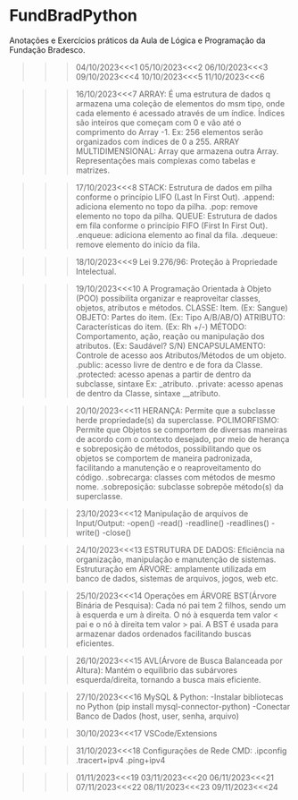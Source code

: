 # FundBradPython
Anotações e Exercícios práticos da Aula de Lógica e Programação da Fundação Bradesco.

>>>04/10/2023<<<1
>>>05/10/2023<<<2
>>>06/10/2023<<<3
>>>09/10/2023<<<4
>>>10/10/2023<<<5
>>>11/10/2023<<<6

>>>16/10/2023<<<7
ARRAY: É uma estrutura de dados q armazena uma coleção de elementos do msm tipo, onde cada elemento é acessado através de um índice. Índices são inteiros que começam com 0 e vão até o comprimento do Array -1. Ex: 256 elementos serão organizados com índices de 0 a 255.
ARRAY MULTIDIMENSIONAL: Array que armazena outra Array. Representações mais complexas como tabelas e matrizes.

>>>17/10/2023<<<8
STACK: Estrutura de dados em pilha conforme o princípio LIFO (Last In First Out).
.append: adiciona elemento no topo da pilha.
.pop: remove elemento no topo da pilha.
QUEUE: Estrutura de dados em fila conforme o princípio FIFO (First In First Out).
.enqueue: adiciona elemento ao final da fila.
.dequeue: remove elemento do início da fila.

>>>18/10/2023<<<9
Lei 9.276/96: Proteção à Propriedade Intelectual.

>>>19/10/2023<<<10
A Programação Orientada à Objeto (POO) possibilita organizar e reaproveitar classes, objetos, atributos e métodos.
CLASSE: Item. (Ex: Sangue)
OBJETO: Partes do item. (Ex: Tipo A/B/AB/O)
ATRIBUTO: Características do item. (Ex: Rh +/-)
MÉTODO: Comportamento, ação, reação ou manipulação dos atributos. (Ex: Saudável? S/N)
ENCAPSULAMENTO: Controle de acesso aos Atributos/Métodos de um objeto.
.public: acesso livre de dentro e de fora da Classe.
.protected: acesso apenas a partir de dentro da subclasse, sintaxe Ex: _atributo.
.private: acesso apenas de dentro da Classe, sintaxe __atributo.

>>>20/10/2023<<<11
HERANÇA: Permite que a subclasse herde propriedade(s) da superclasse.
POLIMORFISMO: Permite que Objetos se comportem de diversas maneiras de acordo com o contexto desejado, por meio de herança e sobreposição de métodos, possibilitando que os objetos se comportem de maneira padronizada, facilitando a manutenção e o reaproveitamento do código.
.sobrecarga: classes com métodos de mesmo nome.
.sobreposição: subclasse sobrepõe método(s) da superclasse.

>>>23/10/2023<<<12
Manipulação de arquivos de Input/Output:
-open()
-read()
-readline()
-readlines()
-write()
-close()

>>>24/10/2023<<<13
ESTRUTURA DE DADOS:
Eficiência na organização, manipulação e manutenção de sistemas.
Estruturação em ÁRVORE: amplamente utilizada em banco de dados, sistemas de arquivos, jogos, web etc.

>>>25/10/2023<<<14
Operações em ÁRVORE
BST(Árvore Binária de Pesquisa):
Cada nó pai tem 2 filhos, sendo um à esquerda e um à direita.
O nó à esquerda tem valor < pai e o nó à direita tem valor > pai.
A BST é usada para armazenar dados ordenados facilitando buscas eficientes.

>>>26/10/2023<<<15
AVL(Árvore de Busca Balanceada por Altura):
Mantém o equilíbrio das subárvores esquerda/direita, tornando a busca mais eficiente.

>>>27/10/2023<<<16
MySQL & Python:
-Instalar bibliotecas no Python (pip install mysql-connector-python)
-Conectar Banco de Dados (host, user, senha, arquivo)

>>>30/10/2023<<<17
VSCode/Extensions

>>>31/10/2023<<<18
Configurações de Rede
CMD:
.ipconfig
.tracert+ipv4
.ping+ipv4

>>>01/11/2023<<<19
>>>03/11/2023<<<20
>>>06/11/2023<<<21
>>>07/11/2023<<<22
>>>08/11/2023<<<23
>>>09/11/2023<<<24
